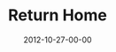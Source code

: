 ---
layout: message
category: message
series: "A Journey Home"
title: "Return Home"
date: 2012-10-27-00-00
message_id: 754
audio-description: "What does it look like to return home? In order to go home, we have to leave behind our misunderstandings of God and ourselves."
audio: "http://www.crossroads.net/players/media/hq/journeyhome_04.mp3"
audio-title: "Return Home"
audio-duration: "47:52"
program-description: "Program - WK4 A Journey Home"
program: "http://www.crossroads.net/players/media/hq/10_27-28_12_HOMEProgram.pdf"
program-title: "Return Home"
video-description: "What does it look like to return home? In order to go home, we have to leave behind our misunderstandings of God and ourselves."
video-title: "Return Home"
video: "https://s3.amazonaws.com/crossroadsvideomessages/journeyhome_04.mp4"
video-poster: "https://www.crossroads.net/uploadedfiles/journeyhome_04_still.jpg"
---